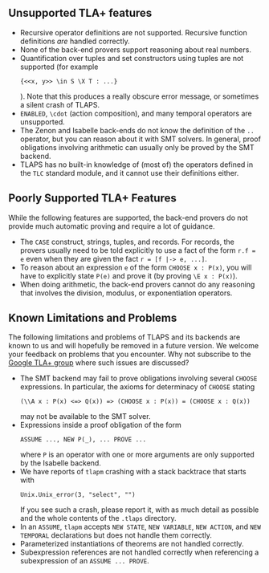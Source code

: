 <!DOCTYPE html PUBLIC "-//W3C//DTD XHTML 1.0 Transitional//EN" "http://www.w3.org/TR/xhtml1/DTD/xhtml1-transitional.dtd">
<html xmlns="http://www.w3.org/1999/xhtml" xml:lang="en-US" lang="en-US">
<head>
<meta http-equiv="Content-Type" content="text/html; charset=utf-8" />
<link rel="stylesheet" type="text/css" id="ss"/>
<title>TLA+ Proof System</title>
</head>
<body>
<script type="text/javascript">
  var baseurl = (document.URL.match (/.*[\\\/]content[\\\/]/))[0]
  baseurl = baseurl.slice (0, baseurl.length - "content/".length)
  document.getElementById('ss').href = baseurl + 'assets/css/common.css'
  document.write ('\x3Cscript type="text/javascript" src="'
                  + baseurl + 'assets/header.js">\x3C/script>')
</script>

<!-- DO NOT EDIT ABOVE THIS LINE, DO NOT REMOVE THIS LINE -->


## Unsupported TLA+ features
<div class="hr"></div>

- Recursive operator definitions are not supported. Recursive function
  definitions *are* handled correctly.
- None of the back-end provers support reasoning about real numbers.
- Quantification over tuples and set constructors using tuples are not
  supported (for example
  ```tla
  {<<x, y>> \in S \X T : ...}
  ```
  ). Note that this produces a really obscure error message, or
  sometimes a silent crash of TLAPS.
- `ENABLED`, `\cdot` (action composition), and many temporal operators
  are unsupported.
- The Zenon and Isabelle back-ends do not know the definition of the
  `..` operator, but you can reason about it with SMT solvers. In
  general, proof obligations involving arithmetic can usually only be
  proved by the SMT backend.
- TLAPS has no built-in knowledge of (most of) the operators defined
  in the `TLC` standard module, and it cannot use their definitions
  either.


## Poorly Supported TLA+ Features
<div class="hr"></div>

While the following features are supported, the back-end provers do not
provide much automatic proving and require a lot of guidance.

- The `CASE` construct, strings, tuples, and records. For records, the
  provers usually need to be told explicitly to use a fact of the form
  `r.f = e` even when they are given the fact `r = [f |-> e, ...]`.
- To reason about an expression `e` of the form `CHOOSE x : P(x)`, you
  will have to explicitly state `P(e)` and prove it (by proving
  `\E x : P(x)`).
- When doing arithmetic, the back-end provers cannot do any reasoning
  that involves the division, modulus, or exponentiation operators.


## Known Limitations and Problems
<div class="hr"></div>

The following limitations and problems of TLAPS and its backends are
known to us and will hopefully be removed in a future version. We
welcome your feedback on problems that you encounter. Why not subscribe
to the [Google TLA+ group](
    https://groups.google.com/forum/#!forum/tlaplus)
where such issues are discussed?

- The SMT backend may fail to prove obligations involving several
  `CHOOSE` expressions. In particular, the axioms for determinacy of
  `CHOOSE` stating
  ```tla
  (\\A x : P(x) <=> Q(x)) => (CHOOSE x : P(x)) = (CHOOSE x : Q(x))
  ```
  may not be available to the SMT solver.
- Expressions inside a proof obligation of the form
  ```tla
  ASSUME ..., NEW P(_), ... PROVE ...
  ```
  where `P` is an operator with one or more arguments are only supported
  by the Isabelle backend.
- We have reports of `tlapm` crashing with a stack backtrace that
  starts with
  ```tla
  Unix.Unix_error(3, "select", "")
  ```
  If you see such a crash, please report it, with as much detail as
  possible and the whole contents of the `.tlaps` directory.
- In an `ASSUME`, `tlapm` accepts `NEW STATE`, `NEW VARIABLE`, `NEW ACTION`,
  and `NEW TEMPORAL` declarations but does not handle them correctly.
- Parameterized instantiations of theorems are not handled correctly.
- Subexpression references are not handled correctly when referencing
  a subexpression of an `ASSUME ... PROVE`.


<!-- DO NOT EDIT BELOW THIS LINE, DO NOT REMOVE THIS LINE -->

<script type="text/javascript">
  document.write ('\x3Cscript type="text/javascript" src="'
                  + baseurl + 'assets/footer.js">\x3C/script>')
</script>
</body>
</html>
